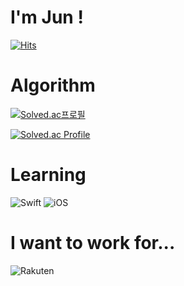# I'm Jun !
[![Hits](https://hits.seeyoufarm.com/api/count/incr/badge.svg?url=https%3A%2F%2Fgithub.com%2FJunHyeokDev%2FJunHyeokDev&count_bg=%2379C83D&title_bg=%23555555&icon=&icon_color=%23E7E7E7&title=hits&edge_flat=false)](https://hits.seeyoufarm.com)



# Algorithm
[![Solved.ac프로필](http://mazassumnida.wtf/api/mini/generate_badge?boj=oops1537)](https://solved.ac/{handle})

[![Solved.ac Profile](http://mazassumnida.wtf/api/v2/generate_badge?boj=oops1537)](https://solved.ac/oops1537/)


# Learning

![Swift](https://img.shields.io/badge/Swift-white.svg?&style=for-the-badge&logo=Swift&logoColor=#F05138)
![iOS](https://img.shields.io/badge/iOS-black.svg?&style=for-the-badge&logo=iOS&logoColor=#000000)


# I want to work for...

![Rakuten](https://img.shields.io/badge/Rakuten-red.svg?&style=for-the-badge&logo=Rakuten&black=#BF0000)

